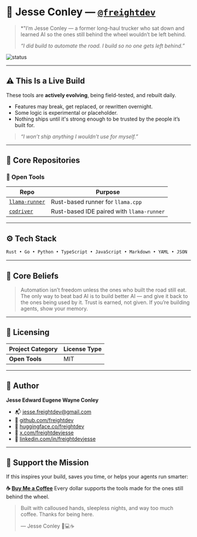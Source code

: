 # 👋 Jesse Conley — [`@freightdev`](https://github.com/freightdev)

> *"I’m Jesse Conley — a former long-haul trucker who sat down and learned AI so the ones still behind the wheel wouldn’t be left behind.
> 
> *“I did build to automate the road. I build so no one gets left behind.”*

![status](https://img.shields.io/badge/status-in%20development-orange?style=flat-square)

---

## ⚠️ This Is a Live Build

These tools are **actively evolving**, being field-tested, and rebuilt daily.

* Features may break, get replaced, or rewritten overnight.
* Some logic is experimental or placeholder.
* Nothing ships until it's strong enough to be trusted by the people it’s built for.

> *“I won’t ship anything I wouldn’t use for myself.”*

---

## 🧱 Core Repositories

### 🤗 Open Tools

| Repo                                                               | Purpose                                                                  |
| ------------------------------------------------------------------ | ------------------------------------------------------------------------ |
| [`llama-runner`](https://github.com/freightdev/llama-runner)       | Rust-based runner for `llama.cpp`                                        |
| [`codriver`](https://github.com/freightdev/codiver)                | Rust-based IDE paired with `llama-runner`                                |


---

## ⚙️ Tech Stack

```txt
Rust • Go • Python • TypeScript • JavaScript • Markdown • YAML • JSON 
```

---

## 🧠 Core Beliefs

> Automation isn’t freedom unless the ones who built the road still eat.
> The only way to beat bad AI is to build better AI — and give it back to the ones being used by it.
> Trust is earned, not given.
> If you’re building agents, show your memory.

---

## 📄 Licensing

| Project Category     | License Type                                                                    |
| -------------------- | ------------------------------------------------------------------------------- |
| **Open Tools**       | MIT                                                                             |

---

## 👤 Author

**Jesse Edward Eugene Wayne Conley**

* 📬 [jesse.freightdev@gmail.com](mailto:jesse.freightdev@gmail.com)
* 🔗 [github.com/freightdev](https://github.com/freightdev)
* 🤗 [huggingface.co/freightdev](https://huggingface.co/freightdev)
* 🔌 [x.com/freightdevjesse](https://x.com/freightdevjesse)
* 💏 [linkedin.com/in/freightdevjesse](https://linkedin.com/in/freightdevjesse)

---

## 💛 Support the Mission

If this inspires your build, saves you time, or helps your agents run smarter:

**☕ [Buy Me a Coffee](https://coff.ee/freightdev)**
Every dollar supports the tools made for the ones still behind the wheel.

> Built with calloused hands, sleepless nights, and way too much coffee.
> Thanks for being here.
>
> — Jesse Conley 🚚💻☕
